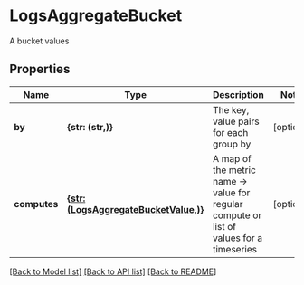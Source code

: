 # LogsAggregateBucket

A bucket values
## Properties
Name | Type | Description | Notes
------------ | ------------- | ------------- | -------------
**by** | **{str: (str,)}** | The key, value pairs for each group by | [optional] 
**computes** | [**{str: (LogsAggregateBucketValue,)}**](LogsAggregateBucketValue.md) | A map of the metric name -&gt; value for regular compute or list of values for a timeseries | [optional] 

[[Back to Model list]](README.md#documentation-for-models) [[Back to API list]](README.md#documentation-for-api-endpoints) [[Back to README]](README.md)


